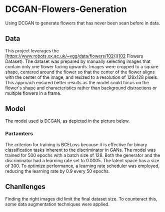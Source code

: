 # DCGAN-Flowers-Generation
Using DCGAN to generate flowers that has never been sean before in data.

## Data
This project leverages the [https://www.robots.ox.ac.uk/~vgg/data/flowers/102/](102 Flowers Dataset). The dataset was prepared by manually selecting images that contain only one flower facing upwards. Images were cropped to a square shape, centered around the flower so that the center of the flower aligns with the center of the image, and resized to a resolution of 128x128 pixels. This approach ensured better results as the model could focus on the flower's shape and characteristics rather than background distractions or multiple flowers in a frame.

## Model
The model used is DCGAN, as depicted in the picture below.

### Partamters
The criterion for training is BCELoss because it is effective for binary classification tasks inherent to the discriminator in GANs. The model was trained for 500 epochs with a batch size of 128. Both the generator and the discriminator had a learning rate set to 0.0005. The latent space has a size of 300. To optimize performance, a learning rate scheduler was employed, reducing the learning rate by 0.9 every 50 epochs.

## Chanllenges
Finding the right images did limit the final dataset size. To counteract this, some data augmentation techniques were applied.
